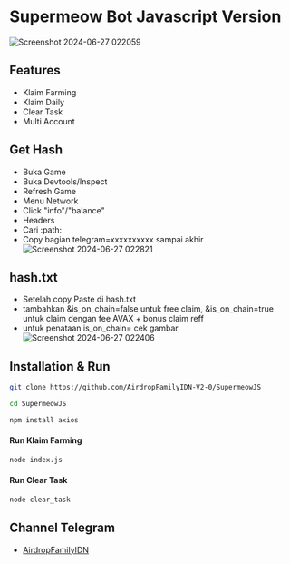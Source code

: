 # Supermeow Bot Javascript Version
![Screenshot 2024-06-27 022059](https://github.com/AirdropFamilyIDN-V2-0/SupermeowJS/assets/169606426/b605dd6f-09d7-4822-9712-cc638f76fbf5)

## Features
- Klaim Farming
- Klaim Daily
- Clear Task
- Multi Account

## Get Hash
- Buka Game
- Buka Devtools/Inspect
- Refresh Game
- Menu Network
- Click "info"/"balance"
- Headers
- Cari :path:
- Copy bagian telegram=xxxxxxxxxx sampai akhir
![Screenshot 2024-06-27 022821](https://github.com/AirdropFamilyIDN-V2-0/SupermeowJS/assets/169606426/e37c78c1-6a4b-4f31-9af0-05bdc89d5a2a)

## hash.txt
- Setelah copy Paste di hash.txt
- tambahkan &is_on_chain=false untuk free claim, &is_on_chain=true untuk claim dengan fee AVAX + bonus claim reff
- untuk penataan is_on_chain= cek gambar
![Screenshot 2024-06-27 022406](https://github.com/AirdropFamilyIDN-V2-0/SupermeowJS/assets/169606426/cbeac28f-68d2-42ac-9851-7ce7aa430f69)

## Installation & Run
```sh
git clone https://github.com/AirdropFamilyIDN-V2-0/SupermeowJS
```
```sh
cd SupermeowJS
```
```sh
npm install axios
```
#### Run Klaim Farming
```sh
node index.js
```
#### Run Clear Task
```sh
node clear_task
```
## Channel Telegram
- [AirdropFamilyIDN](https://t.me/AirdropFamilyIDN)
